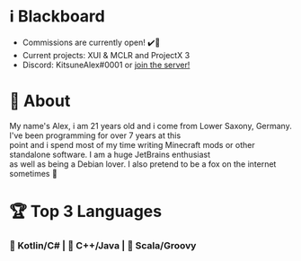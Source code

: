 # ℹ️ Blackboard
* Commissions are currently open! ✔️🎉
* Current projects: XUI & MCLR and ProjectX 3
* Discord: KitsuneAlex#0001 or [join the server!](https://discord.gg/GctpZahUgm)

# 🧑 About
My name's Alex, i am 21 years old and i come from Lower Saxony, Germany. I've been programming for over 7 years at this<br>
point and i spend most of my time writing Minecraft mods or other standalone software. I am a huge JetBrains enthusiast<br>
as well as being a Debian lover. I also pretend to be a fox on the internet sometimes 🦊

# 🏆 Top 3 Languages
<h3>🥇 Kotlin/C# | 🥈 C++/Java | 🥉 Scala/Groovy</h3>
